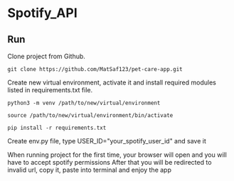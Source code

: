 # Spotify_API

## Run

Clone project from Github.

```
git clone https://github.com/MatSaf123/pet-care-app.git
```
Create new virtual environment, activate it and install required modules listed in requirements.txt file.
```
python3 -m venv /path/to/new/virtual/environment
```
```
source /path/to/new/virtual/environment/bin/activate
```
```
pip install -r requirements.txt
```

Create env.py file, type USER_ID="your_spotify_user_id" and save it

When running project for the first time, your browser will open and you will have to accept spotify permissions
After that you will be redirected to invalid url, copy it, paste into terminal and enjoy the app
